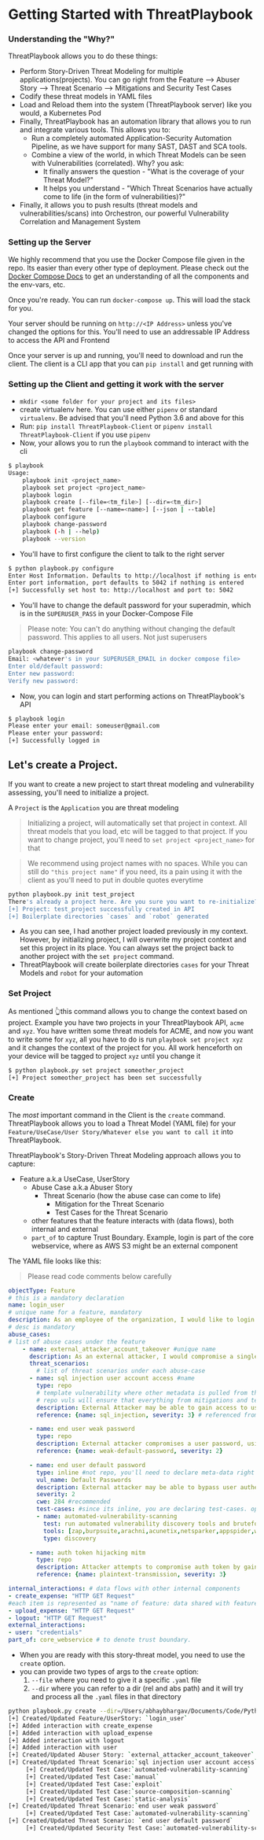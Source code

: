 # Getting Started with ThreatPlaybook

### Understanding the "Why?"
ThreatPlaybook allows you to do these things: 
* Perform Story-Driven Threat Modeling for multiple applications(projects). You can go right from the Feature --> Abuser Story --> Threat Scenario --> Mitigations and Security Test Cases
* Codify these threat models in YAML files
* Load and Reload them into the system (ThreatPlaybook server) like you would, a Kubernetes Pod
* Finally, ThreatPlaybook has an automation library that allows you to run and integrate various tools. This allows you to: 
    * Run a completely automated Application-Security Automation Pipeline, as we have support for many SAST, DAST and SCA tools. 
    * Combine a view of the world, in which Threat Models can be seen with Vulnerabilities (correlated). Why? you ask: 
        * It finally answers the question - "What is the coverage of your Threat Model?"
        * It helps you understand - "Which Threat Scenarios have actually come to life (in the form of vulnerabilities)?"
* Finally, it allows you to push results (threat models and vulnerabilities/scans) into Orchestron, our powerful Vulnerability Correlation and Management System

### Setting up the Server
We highly recommend that you use the Docker Compose file given in the repo. Its easier than every other type of deployment. Please check out the [Docker Compose Docs](/API/docker-compose.md) to get an understanding of all the components and the env-vars, etc.

Once you're ready. You can run `docker-compose up`. This will load the stack for you. 

Your server should be running on `http://<IP Address>` unless you've changed the options for this. You'll need to use an addressable IP Address to access the API and Frontend

Once your server is up and running, you'll need to download and run the client. The client is a CLI app that you can `pip install` and get running with

### Setting up the Client and getting it work with the server
* `mkdir <some folder for your project and its files>`
* create virtualenv here. You can use either `pipenv` or standard `virtualenv`. Be advised that you'll need Python 3.6 and above for this
* Run: `pip install ThreatPlaybook-Client` or `pipenv install ThreatPlaybook-Client` if you use `pipenv`
* Now, your allows you to run the `playbook` command to interact with the cli

```bash
$ playbook
Usage:
    playbook init <project_name>
    playbook set project <project_name>
    playbook login
    playbook create [--file=<tm_file>] [--dir=<tm_dir>]
    playbook get feature [--name=<name>] [--json | --table]
    playbook configure
    playbook change-password
    playbook (-h | --help)
    playbook --version
```

* You'll have to first configure the client to talk to the right server

```bash
$ python playbook.py configure
Enter Host Information. Defaults to http://localhost if nothing is entered. eg: http://threat-playbook
Enter port information, port defaults to 5042 if nothing is entered
[+] Successfully set host to: http://localhost and port to: 5042
```

* You'll have to change the default password for your superadmin, which is in the `SUPERUSER_PASS` in your Docker-Compose File

> Please note: You can't do anything without changing the default password. This applies to all users. Not just superusers

```bash
playbook change-password
Email: <whatever's in your SUPERUSER_EMAIL in docker compose file>
Enter old/default password:
Enter new password:
Verify new password:
```

* Now, you can login and start performing actions on ThreatPlaybook's API

```bash
$ playbook login
Please enter your email: someuser@gmail.com
Please enter your password:
[+] Successfully logged in
```

## Let's create a Project. 
If you want to create a new project to start threat modeling and vulnerability assessing, you'll need to initialize a project. 

A `Project` is the `Application` you are threat modeling

> Initializing a project, will automatically set that project in context. All threat models that you load, etc will be tagged to that project. If you want to change project, you'll need to `set project <project_name>` for that

> We recommend using project names with no spaces. While you can still do `"this project name"` if you need, its a pain using it with the client as you'll need to put in double quotes everytime

```bash
python playbook.py init test_project
There's already a project here. Are you sure you want to re-initialize? It will overwrite existing project info Y
[+] Project: test_project successfully created in API
[+] Boilerplate directories `cases` and `robot` generated
```

* As you can see, I had another project loaded previously in my context. However, by initializing project, I will overwrite my project context and set this project in its place. You can always set the project back to another project with the `set project` command. 
* ThreatPlaybook will create boilerplate directories `cases` for your Threat Models and `robot` for your automation

### Set Project
As mentioned 👆this command allows you to change the context based on project. 
Example you have two projects in your ThreatPlaybook API, `acme` and `xyz`. You have written some threat models for ACME, and now you want to write some for `xyz`, all you have to do is run `playbook set project xyz` and it changes the context of the project for you. All work henceforth on your device will be tagged to project `xyz` until you change it

```bash
$ python playbook.py set project someother_project
[+] Project someother_project has been set successfully
```

### Create
The *most* important command in the Client is the `create` command. ThreatPlaybook allows you to load a Threat Model (YAML file) for your `Feature/UseCase/User Story/Whatever else you want to call it` into ThreatPlaybook. 

ThreatPlaybook's Story-Driven Threat Modeling approach allows you to capture: 
* Feature a.k.a UseCase, UserStory
    * Abuse Case a.k.a Abuser Story
        * Threat Scenario (how the abuse case can come to life)
            * Mitigation for the Threat Scenario
            * Test Cases for the Threat Scenario
    * other features that the feature interacts with (data flows), both internal and external
    * `part_of` to capture Trust Boundary. Example, login is part of the core webservice, where as AWS S3 might be an external component


The YAML file looks like this: 
> Please read code comments below carefully

```yaml
objectType: Feature
# this is a mandatory declaration
name: login_user
# unique name for a feature, mandatory
description: As an employee of the organization, I would like to login to the Expense Management application to submit and upload expense information
# desc is mandatory
abuse_cases:
# list of abuse cases under the feature
    - name: external_attacker_account_takeover #unique name
      description: As an external attacker, I would compromise a single/multiple user accounts to gain access to sensitive corporate information, like expenses #mandatory
      threat_scenarios:
        # list of threat scenarios under each abuse-case
      - name: sql injection user account access #name
        type: repo 
        # template vulnerability where other metadata is pulled from the repository
        # repo vuls will ensure that everything from mitigations and test-cases is pulled into your threat model, directly from the repo instead of you having to create that again
        description: External Attacker may be able to gain access to user accounts by successfully performing SQL Injection Attacks against some of the unauthenticated pages in the application
        reference: {name: sql_injection, severity: 3} # referenced from repo by name

      - name: end user weak password
        type: repo
        description: External attacker compromises a user password, using a weak password
        reference: {name: weak-default-password, severity: 2}

      - name: end user default password
        type: inline #not repo, you'll need to declare meta-data right here
        vul_name: Default Passwords
        description: External attacker may be able to bypass user authentication by compromising default passwords of users
        severity: 2
        cwe: 284 #recommended
        test-cases: #since its inline, you are declaring test-cases. optional, but recommended
        - name: automated-vulnerability-scanning
          test: run automated vulnerability discovery tools and bruteforce against the application
          tools: [zap,burpsuite,arachni,acunetix,netsparker,appspider,w3af]
          type: discovery

      - name: auth token hijacking mitm
        type: repo
        description: Attacker attempts to compromise auth token by gaining access to the end user's auth token by performing Man in the Middle Attacks
        reference: {name: plaintext-transmission, severity: 3}

internal_interactions: # data flows with other internal components
- create_expense: "HTTP GET Request"
#each item is represented as "name of feature: data shared with feature"
- upload_expense: "HTTP GET Request"
- logout: "HTTP GET Request"
external_interactions:
- user: "credentials"
part_of: core_webservice # to denote trust boundary. 

```

* When you are ready with this story-threat model, you need to use the `create` option. 
* you can provide two types of args to the `create` option: 
    1. `--file` where you need to give it a specific `.yaml` file
    2. `--dir` where you can refer to a dir (rel and abs path) and it will try and process all the `.yaml` files in that directory

```bash
python playbook.py create --dir=/Users/abhaybhargav/Documents/Code/Python/ThreatPlaybook/v3/cli/cases/
[+] Created/Updated Feature/UserStory: `login_user`
[+] Added interaction with create_expense
[+] Added interaction with upload_expense
[+] Added interaction with logout
[+] Added interaction with user
[+] Created/Updated Abuser Story: `external_attacker_account_takeover`
[+] Created/Updated Threat Scenario:`sql injection user account access`
	 [+] Created/Updated Test Case:`automated-vulnerability-scanning`
	 [+] Created/Updated Test Case:`manual`
	 [+] Created/Updated Test Case:`exploit`
	 [+] Created/Updated Test Case:`source-composition-scanning`
	 [+] Created/Updated Test Case:`static-analysis`
[+] Created/Updated Threat Scenario:`end user weak password`
	 [+] Created/Updated Test Case:`automated-vulnerability-scanning`
[+] Created/Updated Threat Scenario: `end user default password`
	 [+] Created/Updated Security Test Case:`automated-vulnerability-scanning`
```